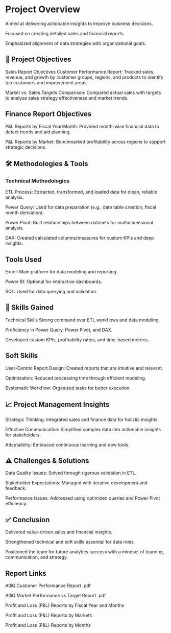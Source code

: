 # Project Overview
Aimed at delivering actionable insights to improve business decisions.

Focused on creating detailed sales and financial reports.

Emphasized alignment of data strategies with organizational goals.

## 🎯 Project Objectives
Sales Report Objectives
Customer Performance Report: Tracked sales, revenue, and growth by customer groups, regions, and products to identify top customers and improvement areas.

Market vs. Sales Targets Comparison: Compared actual sales with targets to analyze sales strategy effectiveness and market trends.

## Finance Report Objectives
P&L Reports by Fiscal Year/Month: Provided month-wise financial data to detect trends and aid planning.

P&L Reports by Market: Benchmarked profitability across regions to support strategic decisions.

## 🛠 Methodologies & Tools
### Technical Methodologies
ETL Process: Extracted, transformed, and loaded data for clean, reliable analysis.

Power Query: Used for data preparation (e.g., date table creation, fiscal month derivation).

Power Pivot: Built relationships between datasets for multidimensional analysis.

DAX: Created calculated columns/measures for custom KPIs and deep insights.

## Tools Used
Excel: Main platform for data modeling and reporting.

Power BI: Optional for interactive dashboards.

SQL: Used for data querying and validation.

## 🧠 Skills Gained
Technical Skills
Strong command over ETL workflows and data modeling.

Proficiency in Power Query, Power Pivot, and DAX.

Developed custom KPIs, profitability ratios, and time-based metrics.

## Soft Skills
User-Centric Report Design: Created reports that are intuitive and relevant.

Optimization: Reduced processing time through efficient modeling.

Systematic Workflow: Organized tasks for better execution.

## 📈 Project Management Insights
Strategic Thinking: Integrated sales and finance data for holistic insights.

Effective Communication: Simplified complex data into actionable insights for stakeholders.

Adaptability: Embraced continuous learning and new tools.

## ⚠️ Challenges & Solutions
Data Quality Issues: Solved through rigorous validation in ETL.

Stakeholder Expectations: Managed with iterative development and feedback.

Performance Issues: Addressed using optimized queries and Power Pivot efficiency.

## ✅ Conclusion
Delivered value-driven sales and financial insights.

Strengthened technical and soft skills essential for data roles.

Positioned the team for future analytics success with a mindset of learning, communication, and strategy.

## Report Links

AtliQ Customer Performance Report .pdf

AtliQ Market Performance vs Target Report .pdf

Profit and Loss (P&L) Reports by Fiscal Year and Months

Profit and Loss (P&L) Reports by Markets

Profit and Loss (P&L) Reports by Months


